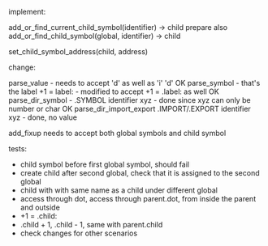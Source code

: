 implement:

add_or_find_current_child_symbol(identifier) -> child
prepare also add_or_find_child_symbol(global, identifier) -> child

set_child_symbol_address(child, address)



change:

parse_value - needs to accept 'd' as well as 'i' 'd'
OK parse_symbol - that's the label +1 = label: - modified to accept +1 = .label: as well
OK parse_dir_symbol - .SYMBOL identifier xyz - done since xyz can only be number or char
OK parse_dir_import_export .IMPORT/.EXPORT identifier xyz - done, no value



add_fixup needs to accept both global symbols and child symbol


tests:
 - child symbol before first global symbol, should fail
 - create child after second global, check that it is assigned to the second global
 - child with with same name as a child under different global
 - access through dot, access through parent.dot, from inside the parent and outside
 - +1 = .child:
 - .child + 1, .child - 1, same with parent.child
 - check changes for other scenarios
